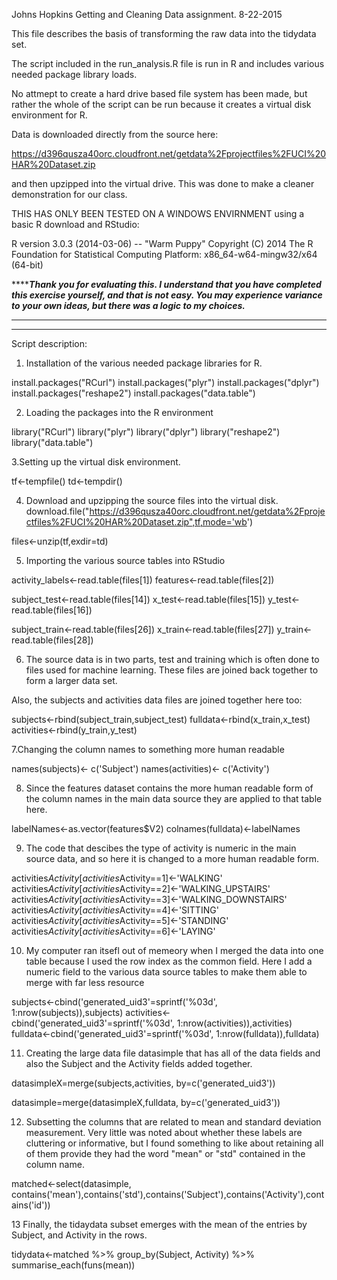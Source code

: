 Johns Hopkins Getting and Cleaning Data assignment.  8-22-2015

This file describes the basis of transforming the raw data into the tidydata set.  

The script included in the run_analysis.R file is run in R and includes various needed package library loads.

No attmept to create a hard drive based file system has been made, but rather the whole of the script can be run because it creates a virtual disk environment for R.  

Data is downloaded directly from the source here:

https://d396qusza40orc.cloudfront.net/getdata%2Fprojectfiles%2FUCI%20HAR%20Dataset.zip  

and then upzipped into the virtual drive.   This was done to make a cleaner demonstration for our class.   

THIS HAS ONLY BEEN TESTED ON A WINDOWS ENVIRNMENT using a basic R download and RStudio:

R version 3.0.3 (2014-03-06) -- "Warm Puppy"
Copyright (C) 2014 The R Foundation for Statistical Computing
Platform: x86_64-w64-mingw32/x64 (64-bit)


***************Thank you for evaluating this.  I understand that you have completed this exercise yourself, and that is not easy.  You may experience variance to your own ideas, but there was a logic to my choices.***********

****************************************************************
****************************************************************

Script description:


1. Installation of the various needed package libraries for R.

install.packages("RCurl")
install.packages("plyr")
install.packages("dplyr")
install.packages("reshape2")
install.packages("data.table")

2. Loading the packages into the R environment

library("RCurl")
library("plyr")
library("dplyr")
library("reshape2")
library("data.table")

3.Setting up the virtual disk environment.  

  tf<-tempfile()
  td<-tempdir()
  
  
4. Download and upzipping the source files into the virtual disk.  
  download.file("https://d396qusza40orc.cloudfront.net/getdata%2Fprojectfiles%2FUCI%20HAR%20Dataset.zip",tf,mode='wb')
  
  files<-unzip(tf,exdir=td)
  
5. Importing the various source tables into RStudio  
  
 
  activity_labels<-read.table(files[1])
  features<-read.table(files[2])

  
  subject_test<-read.table(files[14])
  x_test<-read.table(files[15])
  y_test<-read.table(files[16])
  
  subject_train<-read.table(files[26])
  x_train<-read.table(files[27])
  y_train<-read.table(files[28])
  
  
  6. The source data is in two parts, test and training which is often done to files used for machine learning.    These files are joined back together to form a larger data set.  

Also, the subjects and activities data files are joined together here too:
  
  subjects<-rbind(subject_train,subject_test)
  fulldata<-rbind(x_train,x_test)
  activities<-rbind(y_train,y_test)
  
 

7.Changing the column names to something more human readable
  
  names(subjects)<- c('Subject')
  names(activities)<- c('Activity')
  
  


8. Since the features dataset contains the more human readable form of the column names in the main data source they are applied to that table here. 
  
  labelNames<-as.vector(features$V2)
  colnames(fulldata)<-labelNames
  
  

9.  The code that descibes the type of activity is numeric in the main source data, and so here it is changed to a more human readable form.  
  
  activities$Activity[activities$Activity==1]<-'WALKING'
  activities$Activity[activities$Activity==2]<-'WALKING_UPSTAIRS'
  activities$Activity[activities$Activity==3]<-'WALKING_DOWNSTAIRS'
  activities$Activity[activities$Activity==4]<-'SITTING'
  activities$Activity[activities$Activity==5]<-'STANDING'
  activities$Activity[activities$Activity==6]<-'LAYING'
  
 
 
10.  My computer ran itsefl out of memeory when I merged the data into one table because I used the row index as the common field.  Here I add a numeric field to the various data source tables to make them able to merge with far less resource
  
  subjects<-cbind('generated_uid3'=sprintf('%03d', 1:nrow(subjects)),subjects)
  activities<-cbind('generated_uid3'=sprintf('%03d', 1:nrow(activities)),activities)
  fulldata<-cbind('generated_uid3'=sprintf('%03d', 1:nrow(fulldata)),fulldata)
 
  
  11. Creating the large data file datasimple that has all of the data fields and also the Subject and the Activity fields added together.
  
  datasimpleX=merge(subjects,activities, by=c('generated_uid3'))
  
  datasimple=merge(datasimpleX,fulldata, by=c('generated_uid3'))
  
  

12.  Subsetting the columns that are related to mean and standard deviation measurement.  Very little was noted about whether these labels are cluttering or informative, but I found something to like about retaining all of them provide they had the word "mean" or "std" contained in the column name.   
  
  matched<-select(datasimple, contains('mean'),contains('std'),contains('Subject'),contains('Activity'),contains('id'))

13 Finally, the tidaydata subset emerges with the mean of the entries by Subject, and Activity in the rows.  
  
tidydata<-matched %>% group_by(Subject, Activity) %>% summarise_each(funs(mean))

